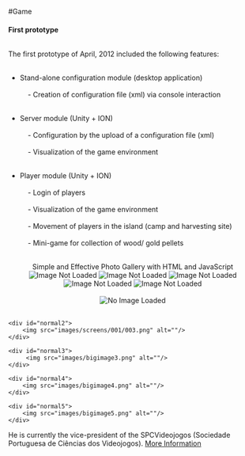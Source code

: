 #Game
<p></p>


#### First prototype
<span>
  <img src="images/rui.png" alt=""></img>
</span>

<p align="justify">
The first prototype of April, 2012 included the following features: <br></br>

- Stand-alone configuration module (desktop application) <br></br>
&nbsp;&nbsp;&nbsp;&nbsp;- Creation of configuration file (xml) via console interaction <br></br>
	
- Server module (Unity + ION) <br></br>
&nbsp;&nbsp;&nbsp;&nbsp;- Configuration by the upload of a configuration file (xml) <br></br>
&nbsp;&nbsp;&nbsp;&nbsp;- Visualization of the game environment <br></br>
	
- Player module (Unity + ION) <br></br>
&nbsp;&nbsp;&nbsp;&nbsp;- Login of players <br></br>
&nbsp;&nbsp;&nbsp;&nbsp;- Visualization of the game environment <br></br>
&nbsp;&nbsp;&nbsp;&nbsp;- Movement of players in the island (camp and harvesting site) <br></br>
&nbsp;&nbsp;&nbsp;&nbsp;- Mini-game for collection of wood/ gold pellets <br></br>
</p>

<div class="gallery" align="center">
<h8>Simple and Effective Photo Gallery with HTML and JavaScript</h8><br/>
<div class="thumbnails">
<img onmouseover="preview.src=img1.src" id="img1" src="images/screens/001/001.png" alt="Image Not Loaded"/>
<img onmouseover="preview.src=img2.src" id="img2" src="images/screens/001/003.png" alt="Image Not Loaded"/>
<img onmouseover="preview.src=img3.src" id="img3" src="images/screens/001/005.png" alt="Image Not Loaded"/>
<img onmouseover="preview.src=img4.src" id="img4" src="images/screens/001/004.png" alt="Image Not Loaded"/>
<img onmouseover="preview.src=img5.src" id="img5" src="images/screens/001/006.png" alt="Image Not Loaded"/>
</div><br/>
<div class="preview" align="center">
 <img id="preview" src="images/screens/001/001.png" alt="No Image Loaded"/>
</div>
</div>

<div id="gallery">
   <div id="thumbs">
   	<a href="javascript: changeImage(1);"><img src="images/screens/001/001.png" alt="" /></a>
	<a href="javascript: changeImage(2);"><img src="images/screens/001/003.png" alt="" /></a>
	<a href="javascript: changeImage(3);"><img src="images/image3.png" alt="" /></a>
	<a href="javascript: changeImage(4);"><img src="images/image4.png" alt="" /></a>
	<a href="javascript: changeImage(5);"><img src="images/image5.png" alt="" /></a>
   </div>
 
   <div id="bigimages">
  	<div id="normal1">
 	    <img src="images/screens/001/001.png" alt=""/>
  	</div>
 
 	<div id="normal2">
 	    <img src="images/screens/001/003.png" alt=""/>
   	</div>
 
  	<div id="normal3">	
  	     <img src="images/bigimage3.png" alt=""/>
  	</div>
 
  	<div id="normal4">
  	    <img src="images/bigimage4.png" alt=""/>
   	</div>
 
   	<div id="normal5">	
   		<img src="images/bigimage5.png" alt=""/>
   	</div>
   </div>
</div>


He is currently the
vice-president of the SPCVideojogos (Sociedade Portuguesa de Ciências
dos Videojogos). <a href="http://gaips.inesc-id.pt/rprada">More Information</a>
